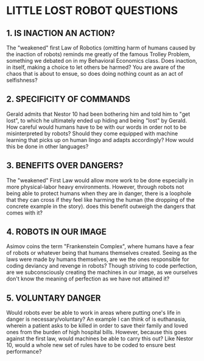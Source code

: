 # LITTLE LOST ROBOT QUESTIONS


## 1. IS INACTION AN ACTION?
The "weakened" first Law of Robotics (omitting harm of humans caused by the inaction of robots) reminds me greatly of the famous Trolley Problem, something we debated on in my Behavioral Economics class. Does inaction, in itself, making a choice to let others be harmed? You are aware of the chaos that is about to ensue, so does doing nothing count as an act of selfishness?

## 2. SPECIFICITY OF COMMANDS
Gerald admits that Nestor 10 had been bothering him and told him to "get lost", to which he ultimately ended up hiding and being "lost" by Gerald. How careful would humans have to be with our words in order not to be misinterpreted by robots? Should they come equipped with machine learning that picks up on human lingo and adapts accordingly? How would this be done in other languages?

## 3. BENEFITS OVER DANGERS?
The "weakened" First Law would allow more work to be done especially in more physical-labor heavy environments. However, through robots not being able to protect humans when they are in danger, there is a loophole that they can cross if they feel like harming the human (the dropping of the concrete example in the story). does this benefit outweigh the dangers that comes with it?

## 4. ROBOTS IN OUR IMAGE
Asimov coins the term "Frankenstein Complex", where humans have a fear of robots or whatever being that humans themselves created. Seeing as the laws were made by humans themselves, are we the ones responsible for coding deviancy and revenge in robots? Though striving to code perfection, are we subconsciously creating the machines in our image, as we ourselves don't know the meaning of perfection as we have not attained it?

## 5. VOLUNTARY DANGER
Would robots ever be able to work in areas where putting one's life in danger is necessary/voluntary? An example I can think of is euthanasia, wherein a patient asks to be killed in order to save their family and loved ones from the burden of high hospital bills. However, because this goes against the first law, would machines be able to carry this out? Like Nestor 10, would a whole new set of rules have to be coded to ensure best performance?
